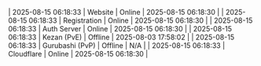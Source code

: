 | 2025-08-15 06:18:33 | Website | Online | 2025-08-15 06:18:30 |
| 2025-08-15 06:18:33 | Registration | Online | 2025-08-15 06:18:30 |
| 2025-08-15 06:18:33 | Auth Server | Online | 2025-08-15 06:18:30 |
| 2025-08-15 06:18:33 | Kezan (PvE) | Offline | 2025-08-03 17:58:02 |
| 2025-08-15 06:18:33 | Gurubashi (PvP) | Offline | N/A |
| 2025-08-15 06:18:33 | Cloudflare | Online | 2025-08-15 06:18:30 |
